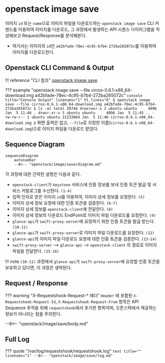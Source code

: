 # openstack image save

이미지 `id` 또는 `name`으로 이미지 파일을 다운로드하는 `openstack image save` CLI 커맨드를 이용하여 이미지를 다운로드, 그 과정에서 발생하는 API 시퀀스 다이어그램을 작성해보고 Request/Response를 분석해본다.  

* 여기서는 이미지의 `id`인 `a42bfade-78ec-4c95-b7b4-272ba265072c`를 이용하여 이미지를 다운로드한다.


## Openstack CLI Command & Output

!!! reference "CLI 참조"
    [openstack image save](https://docs.openstack.org/python-openstackclient/zed/cli/command-objects/image-v2.html#image-save)

??? example "openstack image save --file cirros-0.6.1-x86_64-download.img a42bfade-78ec-4c95-b7b4-272ba265072c"
    ``` console title="Console Output" linenums="1" hl_lines="6"
    $ openstack image save --file cirros-0.6.1-x86_64-download.img a42bfade-78ec-4c95-b7b4-272ba265072c
    $ ls -al
    total 20744
    drwxrwxr-x 2 ubuntu ubuntu     4096 Jan  5 11:46 .
    drwxr-xr-x 5 ubuntu ubuntu     4096 Jan  5 11:45 ..
    -rw-rw-r-- 1 ubuntu ubuntu 21233664 Jan  5 11:46 cirros-0.6.1-x86_64-download.img
    $
    ```
    화면 출력은 없고, `--file`로 지정한 이름(`cirros-0.6.1-x86_64-download.img`)으로 이미지 파일을 다운로드 받았다.  

## Sequence Diagram

``` mermaid
sequenceDiagram
    autonumber
    --8<-- "openstack/image/save/diagram.md"
```

각 과정에 대한 간략한 설명은 다음과 같다.   

- `openstack-client`가 `keystone` 서비스에 인증 정보를 보내 인증 토큰 발급 및 서비스 카탈로그를 수신한다. `(1-4)`  
- 입력 인자로 받은 이미지 `id`를 이용하여, 이미지 상세 정보를 요청한다. `(5)`  
- 이미지 상세 정보 요청에 대한 인증 토큰을 검증한다. `(6-7)`  
- 이미지 상세 정보를 `openstack-client`에 전달한다. `(8)`  
- 이미지 상세 정보의 다운로드 EndPoint로 이미지 파일 다운로드를 요청한다. `(9)`  
- `glance-api`가 `swift-proxy-server`에 요청하기 위한 인증 토큰을 발급 받는다. `(10-11)`  
- `glance-api`가 `swift-proxy-server`로 이미지 파일 다운로드를 요청한다. `(12)`  
- `glance-api`의 이미지 파일 다운로드 요청에 대한 인증 토큰을 검증한다. `(13-14)`  
- `swift-proxy-server` --> `glance-api` --> `openstack-client` 의 경로로 이미지 파일을 전달한다. `(15-16)`  

!!! note
    `(10-11)` 과정에서 `glance-api`가 `swift-proxy-server`에 요청할 인증 토큰을 보유하고 있다면, 이 과정은 생략된다.  


## Request / Response

??? warning "X-Requestshook-Request-* 헤더"
    `Header` 에 포함된 `X-Requestshook-Request-Id`, `X-Requestshook-Request-From` 항목은 API Sequence 추적을 위해 `requestshook`에서 추가한 항목이며, 오픈스택에서 제공하는 정보가 아니라는 점을 주의한다.    

--8<-- "openstack/image/save/body.md"

## Full Log

??? quote "/var/log/requestshook/requestshook.log"
    ``` text title="" linenums="1"
    --8<-- "openstack/image/save/log.md"
    ```
